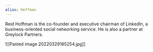 ```yaml
---
alias: Hoffman
---
```


Reid Hoffman is the co-founder and executive chairman of LinkedIn, a business-oriented social networking service. He is also a partner at Greylock Partners.

![[Pasted image 20220329185254.jpg]]